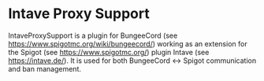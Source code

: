 # Intave Proxy Support
IntaveProxySupport is a plugin for BungeeCord (see https://www.spigotmc.org/wiki/bungeecord/) working as an extension for the
Spigot (see https://www.spigotmc.org/) plugin Intave (see https://intave.de/).
It is used for both BungeeCord <-> Spigot communication and ban management. 
